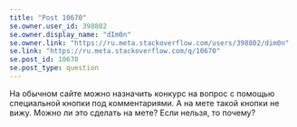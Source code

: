 ```yaml
---
title: "Post 10670"
se.owner.user_id: 398802
se.owner.display_name: "dIm0n"
se.owner.link: "https://ru.meta.stackoverflow.com/users/398802/dim0n"
se.link: "https://ru.meta.stackoverflow.com/q/10670"
se.post_id: 10670
se.post_type: question
---
```

<p>На обычном сайте можно назначить конкурс на вопрос с помощью специальной кнопки под комментариями. А на мете такой кнопки не вижу. Можно ли это сделать на мете? Если нельзя, то почему?</p>
